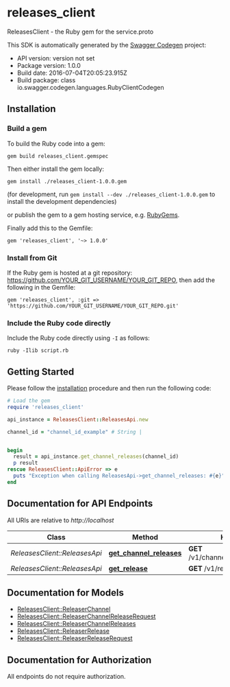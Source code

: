# releases_client

ReleasesClient - the Ruby gem for the service.proto


This SDK is automatically generated by the [Swagger Codegen](https://github.com/swagger-api/swagger-codegen) project:

- API version: version not set
- Package version: 1.0.0
- Build date: 2016-07-04T20:05:23.915Z
- Build package: class io.swagger.codegen.languages.RubyClientCodegen

## Installation

### Build a gem

To build the Ruby code into a gem:

```shell
gem build releases_client.gemspec
```

Then either install the gem locally:

```shell
gem install ./releases_client-1.0.0.gem
```
(for development, run `gem install --dev ./releases_client-1.0.0.gem` to install the development dependencies)

or publish the gem to a gem hosting service, e.g. [RubyGems](https://rubygems.org/).

Finally add this to the Gemfile:

    gem 'releases_client', '~> 1.0.0'

### Install from Git

If the Ruby gem is hosted at a git repository: https://github.com/YOUR_GIT_USERNAME/YOUR_GIT_REPO, then add the following in the Gemfile:

    gem 'releases_client', :git => 'https://github.com/YOUR_GIT_USERNAME/YOUR_GIT_REPO.git'

### Include the Ruby code directly

Include the Ruby code directly using `-I` as follows:

```shell
ruby -Ilib script.rb
```

## Getting Started

Please follow the [installation](#installation) procedure and then run the following code:
```ruby
# Load the gem
require 'releases_client'

api_instance = ReleasesClient::ReleasesApi.new

channel_id = "channel_id_example" # String | 


begin
  result = api_instance.get_channel_releases(channel_id)
  p result
rescue ReleasesClient::ApiError => e
  puts "Exception when calling ReleasesApi->get_channel_releases: #{e}"
end

```

## Documentation for API Endpoints

All URIs are relative to *http://localhost*

Class | Method | HTTP request | Description
------------ | ------------- | ------------- | -------------
*ReleasesClient::ReleasesApi* | [**get_channel_releases**](docs/ReleasesApi.md#get_channel_releases) | **GET** /v1/channel_releases/{ChannelID} | 
*ReleasesClient::ReleasesApi* | [**get_release**](docs/ReleasesApi.md#get_release) | **GET** /v1/release/{ReleaseID} | 


## Documentation for Models

 - [ReleasesClient::ReleaserChannel](docs/ReleaserChannel.md)
 - [ReleasesClient::ReleaserChannelReleaseRequest](docs/ReleaserChannelReleaseRequest.md)
 - [ReleasesClient::ReleaserChannelReleases](docs/ReleaserChannelReleases.md)
 - [ReleasesClient::ReleaserRelease](docs/ReleaserRelease.md)
 - [ReleasesClient::ReleaserReleaseRequest](docs/ReleaserReleaseRequest.md)


## Documentation for Authorization

 All endpoints do not require authorization.

